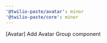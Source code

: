 ```yaml
---
'@twilio-paste/avatar': minor
'@twilio-paste/core': minor
---
```


[Avatar] Add Avatar Group component
